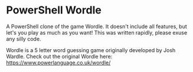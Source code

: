 # PowerShell Wordle

A PowerShell clone of the game Wordle. It doesn't include all features, but let's you play as much as you want! This was written rapidly, please exuse any silly code.

Wordle is a 5 letter word guessing game originally developed by Josh Wardle. Check out the original Wordle here: https://www.powerlanguage.co.uk/wordle/

